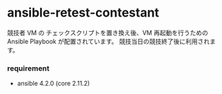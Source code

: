 ansible-retest-contestant
===

競技者 VM の チェックスクリプトを置き換え後、VM 再起動を行うための Ansible Playbook が配置されています。
競技当日の競技終了後に利用されます。

### requirement

* ansible 4.2.0 (core 2.11.2)

